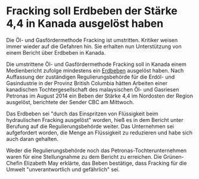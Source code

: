 # **Fracking soll Erdbeben der Stärke 4,4 in Kanada ausgelöst haben**

Die Öl- und Gasfördermethode Fracking ist umstritten. Kritiker weisen immer wieder auf die Gefahren hin. Sie erhalten nun Unterstützung von einem Bericht über Erdbeben in Kanada.

Die umstrittene Öl- und Gasfördermethode Fracking soll in Kanada einem Medienbericht zufolge mindestens ein [Erdbeben](https://www.augsburger-allgemeine.de/schlagworte/aa-erdbeben) ausgelöst haben. Nach Auffassung der zuständigen Regulierungsbehörde für die Erdöl- und Gasindustrie in der Provinz British Columbia hätten Arbeiten einer kanadischen Tochtergesellschaft des malaysischen Öl- und Gasriesen Petronas im August 2014 ein Beben der Stärke 4,4 im Nordosten der Region ausgelöst, berichtete der Sender CBC am Mittwoch.

Das Erdbeben sei "durch das Einspritzen von Flüssigkeit beim hydraulischen Fracking ausgelöst" worden, hieß es in dem Bericht unter Berufung auf die Regulierungsbehörde weiter. Das Unternehmen sei aufgefordert worden, die Menge an Flüssigkeit zu reduzieren und habe sich auch daran gehalten.

Weder die Regulierungsbehörde noch das Petronas-Tochterunternehmen waren für eine Stellungnahme zu dem Bericht zu erreichen. Die Grünen-Chefin Elizabeth May erklärte, das Beben bestätige, dass Fracking für die Umwelt "unverantwortlich und gefährlich" sei.
